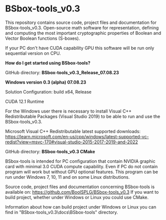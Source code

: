 # BSbox-tools_v0.3
This repository contains source code, project files and documentation for BSbox-tools_v0.3. Open-source math software for representation, defining and computing the most important cryptographic properties of Boolean and Vector Boolean functions (S-boxes).

If your PC don't have CUDA capability GPU this software will be run only sequential version on CPU.

**How do I get started using BSbox-tools?**

GitHub directory: **BSbox-tools_v0.3_Release_07.08.23**

**Windows version 0.3 (alpha) 07.08.23**

Solution Configuration: build x64, Release 

CUDA 12.1 Runtime

For the Windows user there is necessary to install Visual C++ Redistributable Packages (Visual Studio 2019) to be able to run and use the BSbox-tools_v0.3. 

Microsoft Visual C++ Redistributable latest supported downloads:
https://learn.microsoft.com/en-us/cpp/windows/latest-supported-vc-redist?view=msvc-170#visual-studio-2015-2017-2019-and-2022

GitHub directory: **BSbox-tools_v0.3 CMake**

BSbox-tools is intended for PC configuration that contain NVIDIA graphic card with minimal 3.0 CUDA compute capability. 
Even if PC do not contain program will work but without GPU optional features. 
This program can be run under Windows 7, 10, 11 and on some Linux distributions.

Source code, project files and documentation concerning BSbox-tools is available on: https://github.com/BoolSPLG/BSbox-tools_v0.3 
If you want to build project, whether under Windows or Linux you could use CMake.

Information about how can build project under Windows or Linux you can find in "BSbox-tools_v0.3\docs\BSbox-tools" directory.
